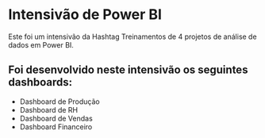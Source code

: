 # Intensivão de Power BI 

Este foi um intensivão da Hashtag Treinamentos de 4 projetos de análise de dados em Power BI.

## Foi desenvolvido neste intensivão os seguintes dashboards:

- Dashboard de Produção
- Dashboard de RH
- Dashboard de Vendas
- Dashboard Financeiro
